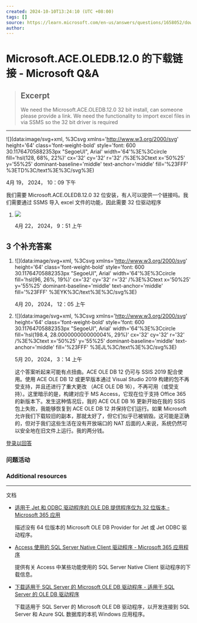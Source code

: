 ```yaml
---
created: 2024-10-10T13:24:10 (UTC +08:00)
tags: []
source: https://learn.microsoft.com/en-us/answers/questions/1658052/download-link-for-microsoft-ace-oledb-12-0
author: 
---
```


# Microsoft.ACE.OLEDB.12.0 的下载链接 - Microsoft Q&A

> ## Excerpt
> We need the Microsoft.ACE.OLEDB.12.0 32 bit install, can someone please provide a link. We need the functionality to import excel files in via SSMS so the 32 bit driver is required

---
![](data:image/svg+xml, %3Csvg xmlns='http://www.w3.org/2000/svg' height='64' class='font-weight-bold' style='font: 600 30.11764705882353px "SegoeUI", Arial' width='64'%3E%3Ccircle fill='hsl(128, 68%, 22%)' cx='32' cy='32' r='32' /%3E%3Ctext x='50%25' y='55%25' dominant-baseline='middle' text-anchor='middle' fill='%23FFF' %3ETD%3C/text%3E%3C/svg%3E)

4月 19， 2024， 10：09 下午

我们需要 Microsoft.ACE.OLEDB.12.0 32 位安装，有人可以提供一个链接吗。我们需要通过 SSMS 导入 excel 文件的功能，因此需要 32 位驱动程序

1.  ![](https://techprofile.blob.core.windows.net/images/J-cKqdzNMkWeJv8idBgCcQ.png?8DC812)
    
    4月 22， 2024， 9：51 上午
    

## 3 个补充答案

1.  ![](data:image/svg+xml, %3Csvg xmlns='http://www.w3.org/2000/svg' height='64' class='font-weight-bold' style='font: 600 30.11764705882353px "SegoeUI", Arial' width='64'%3E%3Ccircle fill='hsl(96, 26%, 19%)' cx='32' cy='32' r='32' /%3E%3Ctext x='50%25' y='55%25' dominant-baseline='middle' text-anchor='middle' fill='%23FFF' %3EYK%3C/text%3E%3C/svg%3E)
    
    4月 20， 2024， 12：05 上午
    
2.  ![](data:image/svg+xml, %3Csvg xmlns='http://www.w3.org/2000/svg' height='64' class='font-weight-bold' style='font: 600 30.11764705882353px "SegoeUI", Arial' width='64'%3E%3Ccircle fill='hsl(198.4, 28.000000000000004%, 29%)' cx='32' cy='32' r='32' /%3E%3Ctext x='50%25' y='55%25' dominant-baseline='middle' text-anchor='middle' fill='%23FFF' %3EJL%3C/text%3E%3C/svg%3E)
    
    5月 20， 2024， 3：14 上午
    
    这个答案听起来可能有点扭曲。ACE OLE DB 12 仍可与 SSIS 2019 配合使用。使用 ACE OLE DB 12 或更早版本通过 Visual Studio 2019 构建的包不再受支持，并且还进行了重大更改 （ACE OLE DB 16），不再可用（或受支持）。这里暗示的是，构建对应于 MS Access，它现在位于支持 Office 365 的新版本下。发生这种情况后，我的 ACE OLE DB 16 更新开始在我的 SSIS 包上失败，我能够恢复到 ACE OLE DB 12 并保持它们运行。如果 Microsoft 允许我们下载较旧的副本，那就太好了，但它们似乎已被销毁。这可能是正确的，但对于我们这些生活在没有开放端口的 NAT 后面的人来说，系统仍然可以安全地在旧文件上运行。我的两分钱。
    

[登录以回答](https://learn.microsoft.com/en-us/answers/questions/1658052/download-link-for-microsoft-ace-oledb-12-0#)

### 问题活动

### Additional resources

___

文档

-   [适用于 Jet 和 ODBC 驱动程序的 OLE DB 提供程序仅为 32 位版本 - Microsoft 365 应用](https://learn.microsoft.com/en-us/office/troubleshoot/access/jet-odbc-driver-available-32-bit-version?source=recommendations)
    
    描述没有 64 位版本的 Microsoft OLE DB Provider for Jet 或 Jet ODBC 驱动程序。
    
-   [Access 使用的 SQL Server Native Client 驱动程序 - Microsoft 365 应用程序](https://learn.microsoft.com/en-us/office/troubleshoot/access/sql-server-native-client-drivers?source=recommendations)
    
    提供有关 Access 中某些功能使用的 SQL Server Native Client 驱动程序的下载信息。
    
-   [下载适用于 SQL Server 的 Microsoft OLE DB 驱动程序 - 适用于 SQL Server 的 OLE DB 驱动程序](https://learn.microsoft.com/en-us/sql/connect/oledb/download-oledb-driver-for-sql-server?source=recommendations)
    
    下载适用于 SQL Server 的 Microsoft OLE DB 驱动程序，以开发连接到 SQL Server 和 Azure SQL 数据库的本机 Windows 应用程序。
